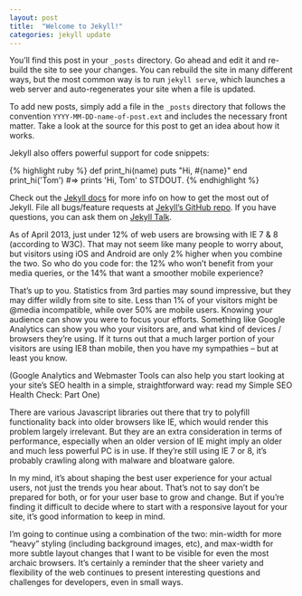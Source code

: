 ```yaml
---
layout: post
title:  "Welcome to Jekyll!"
categories: jekyll update
---
```


You’ll find this post in your `_posts` directory. Go ahead and edit it and re-build the site to see your changes. You can rebuild the site in many different ways, but the most common way is to run `jekyll serve`, which launches a web server and auto-regenerates your site when a file is updated.

To add new posts, simply add a file in the `_posts` directory that follows the convention `YYYY-MM-DD-name-of-post.ext` and includes the necessary front matter. Take a look at the source for this post to get an idea about how it works.

Jekyll also offers powerful support for code snippets:

{% highlight ruby %}
def print_hi(name)
  puts "Hi, #{name}"
end
print_hi('Tom')
#=> prints 'Hi, Tom' to STDOUT.
{% endhighlight %}

Check out the [Jekyll docs][jekyll-docs] for more info on how to get the most out of Jekyll. File all bugs/feature requests at [Jekyll’s GitHub repo][jekyll-gh]. If you have questions, you can ask them on [Jekyll Talk][jekyll-talk].

[jekyll-docs]: https://jekyllrb.com/docs/home
[jekyll-gh]:   https://github.com/jekyll/jekyll
[jekyll-talk]: https://talk.jekyllrb.com/

As of April 2013, just under 12% of web users are browsing with IE 7 & 8 (according to W3C). That may not seem like many people to worry about, but visitors using iOS and Android are only 2% higher when you combine the two. So who do you code for: the 12% who won’t benefit from your media queries, or the 14% that want a smoother mobile experience?

That’s up to you. Statistics from 3rd parties may sound impressive, but they may differ wildly from site to site. Less than 1% of your visitors might be @media incompatible, while over 50% are mobile users. Knowing your audience can show you were to focus your efforts. Something like Google Analytics can show you who your visitors are, and what kind of devices / browsers they’re using. If it turns out that a much larger portion of your visitors are using IE8 than mobile, then you have my sympathies – but at least you know.

 

(Google Analytics and Webmaster Tools can also help you start looking at your site’s SEO health in a simple, straightforward way: read my Simple SEO Health Check: Part One)

 

There are various Javascript libraries out there that try to polyfill functionality back into older browsers like IE, which would render this problem largely irrelevant. But they are an extra consideration in terms of performance, especially when an older version of IE might imply an older and much less powerful PC is in use. If they’re still using IE 7 or 8, it’s probably crawling along with malware and bloatware galore.

In my mind, it’s about shaping the best user experience for your actual users, not just the trends you hear about. That’s not to say don’t be prepared for both, or for your user base to grow and change. But if you’re finding it difficult to decide where to start with a responsive layout for your site, it’s good information to keep in mind.

I’m going to continue using a combination of the two: min-width for more “heavy” styling (including background images, etc), and max-width for more subtle layout changes that I want to be visible for even the most archaic browsers. It’s certainly a reminder that the sheer variety and flexibility of the web continues to present interesting questions and challenges for developers, even in small ways.